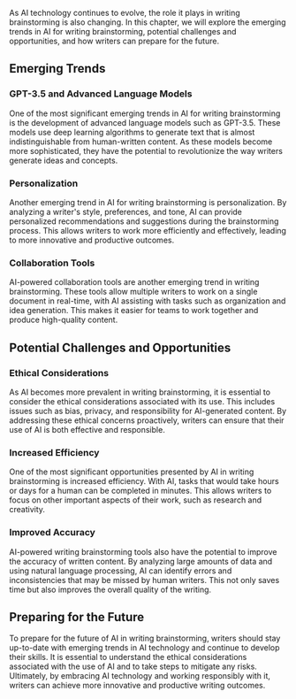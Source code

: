 
As AI technology continues to evolve, the role it plays in writing brainstorming is also changing. In this chapter, we will explore the emerging trends in AI for writing brainstorming, potential challenges and opportunities, and how writers can prepare for the future.

Emerging Trends
---------------

### GPT-3.5 and Advanced Language Models

One of the most significant emerging trends in AI for writing brainstorming is the development of advanced language models such as GPT-3.5. These models use deep learning algorithms to generate text that is almost indistinguishable from human-written content. As these models become more sophisticated, they have the potential to revolutionize the way writers generate ideas and concepts.

### Personalization

Another emerging trend in AI for writing brainstorming is personalization. By analyzing a writer's style, preferences, and tone, AI can provide personalized recommendations and suggestions during the brainstorming process. This allows writers to work more efficiently and effectively, leading to more innovative and productive outcomes.

### Collaboration Tools

AI-powered collaboration tools are another emerging trend in writing brainstorming. These tools allow multiple writers to work on a single document in real-time, with AI assisting with tasks such as organization and idea generation. This makes it easier for teams to work together and produce high-quality content.

Potential Challenges and Opportunities
--------------------------------------

### Ethical Considerations

As AI becomes more prevalent in writing brainstorming, it is essential to consider the ethical considerations associated with its use. This includes issues such as bias, privacy, and responsibility for AI-generated content. By addressing these ethical concerns proactively, writers can ensure that their use of AI is both effective and responsible.

### Increased Efficiency

One of the most significant opportunities presented by AI in writing brainstorming is increased efficiency. With AI, tasks that would take hours or days for a human can be completed in minutes. This allows writers to focus on other important aspects of their work, such as research and creativity.

### Improved Accuracy

AI-powered writing brainstorming tools also have the potential to improve the accuracy of written content. By analyzing large amounts of data and using natural language processing, AI can identify errors and inconsistencies that may be missed by human writers. This not only saves time but also improves the overall quality of the writing.

Preparing for the Future
------------------------

To prepare for the future of AI in writing brainstorming, writers should stay up-to-date with emerging trends in AI technology and continue to develop their skills. It is essential to understand the ethical considerations associated with the use of AI and to take steps to mitigate any risks. Ultimately, by embracing AI technology and working responsibly with it, writers can achieve more innovative and productive writing outcomes.
